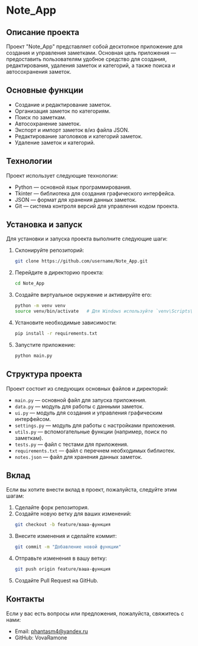 # Note_App

## Описание проекта
Проект "Note_App" представляет собой десктопное приложение для создания и управления заметками. Основная цель приложения — предоставить пользователям удобное средство для создания, редактирования, удаления заметок и категорий, а также поиска и автосохранения заметок.

## Основные функции
- Создание и редактирование заметок.
- Организация заметок по категориям.
- Поиск по заметкам.
- Автосохранение заметок.
- Экспорт и импорт заметок в/из файла JSON.
- Редактирование заголовков и категорий заметок.
- Удаление заметок и категорий.

## Технологии
Проект использует следующие технологии:
- Python — основной язык программирования.
- Tkinter — библиотека для создания графического интерфейса.
- JSON — формат для хранения данных заметок.
- Git — система контроля версий для управления кодом проекта.

## Установка и запуск
Для установки и запуска проекта выполните следующие шаги:

1. Склонируйте репозиторий:
    ```bash
    git clone https://github.com/username/Note_App.git
    ```

2. Перейдите в директорию проекта:
    ```bash
    cd Note_App
    ```

3. Создайте виртуальное окружение и активируйте его:
    ```bash
    python -m venv venv
    source venv/bin/activate   # Для Windows используйте `venv\Scripts\activate`
    ```

4. Установите необходимые зависимости:
    ```bash
    pip install -r requirements.txt
    ```

5. Запустите приложение:
    ```bash
    python main.py
    ```

## Структура проекта
Проект состоит из следующих основных файлов и директорий:
- `main.py` — основной файл для запуска приложения.
- `data.py` — модуль для работы с данными заметок.
- `ui.py` — модуль для создания и управления графическим интерфейсом.
- `settings.py` — модуль для работы с настройками приложения.
- `utils.py` — вспомогательные функции (например, поиск по заметкам).
- `tests.py` — файл с тестами для приложения.
- `requirements.txt` — файл с перечнем необходимых библиотек.
- `notes.json` — файл для хранения данных заметок.

## Вклад
Если вы хотите внести вклад в проект, пожалуйста, следуйте этим шагам:

1. Сделайте форк репозитория.
2. Создайте новую ветку для ваших изменений:
    ```bash
    git checkout -b feature/ваша-функция
    ```
3. Внесите изменения и сделайте коммит:
    ```bash
    git commit -m "Добавление новой функции"
    ```
4. Отправьте изменения в вашу ветку:
    ```bash
    git push origin feature/ваша-функция
    ```
5. Создайте Pull Request на GitHub.

## Контакты
Если у вас есть вопросы или предложения, пожалуйста, свяжитесь с нами:

- Email: phantasm4@yandex.ru
- GitHub: VovaRamone
